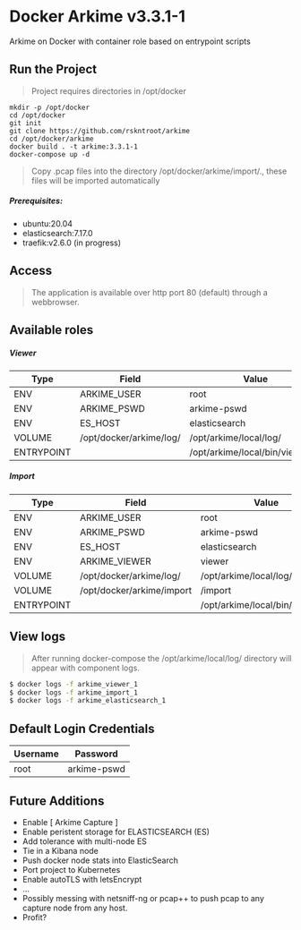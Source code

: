 # Docker Arkime v3.3.1-1

Arkime on Docker with container role based on entrypoint scripts 

## Run the Project

> Project requires directories in /opt/docker
````
mkdir -p /opt/docker
cd /opt/docker
git init
git clone https://github.com/rskntroot/arkime
cd /opt/docker/arkime
docker build . -t arkime:3.3.1-1
docker-compose up -d
````
> Copy .pcap files into the directory /opt/docker/arkime/import/., these files will be imported automatically

##### Prerequisites: 
- ubuntu:20.04
- elasticsearch:7.17.0
- traefik:v2.6.0 (in progress)

## Access
> The application is available over http port 80 (default) through a webbrowser.

## Available roles

##### Viewer
| Type | Field | Value |
| ------ | ------ | ------ |
| ENV | ARKIME_USER | root | 
| ENV | ARKIME_PSWD | arkime-pswd |
| ENV | ES_HOST | elasticsearch |
| VOLUME | /opt/docker/arkime/log/ | /opt/arkime/local/log/ |
| ENTRYPOINT | | /opt/arkime/local/bin/viewer.sh |

##### Import
| Type | Field | Value |
| ------ | ------ | ------ |
| ENV | ARKIME_USER | root |
| ENV | ARKIME_PSWD | arkime-pswd |
| ENV | ES_HOST | elasticsearch |
| ENV | ARKIME_VIEWER | viewer | 
| VOLUME | /opt/docker/arkime/log/ | /opt/arkime/local/log/ |
| VOLUME | /opt/docker/arkime/import | /import |
| ENTRYPOINT | | /opt/arkime/local/bin/import.sh |

## View logs
> After running docker-compose the /opt/arkime/local/log/ directory will appear with component logs.
```sh
$ docker logs -f arkime_viewer_1
$ docker logs -f arkime_import_1
$ docker logs -f arkime_elasticsearch_1
```

## Default Login Credentials
| Username | Password | 
| ------ | ------ |
| root |  arkime-pswd |

## Future Additions
- Enable [ Arkime Capture ]
- Enable peristent storage for ELASTICSEARCH (ES)
- Add tolerance with multi-node ES
- Tie in a Kibana node
- Push docker node stats into ElasticSearch
- Port project to Kubernetes
- Enable autoTLS with letsEncrypt
- ...
- Possibly messing with netsniff-ng or pcap++ to push pcap to any capture node from any host.
- Profit?
